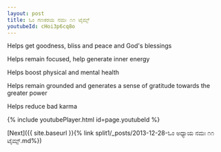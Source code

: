 ```yaml
---
layout: post
title: ಓಂ ಗಣಕರಯ ನಮಃ ೧೧ ಟೈಮ್ಸ್
youtubeId: cHoi3p6cq8o
---
```

 
 
Helps get goodness, bliss and peace and God's blessings
 
Helps remain focused, help generate inner energy 
 
Helps boost physical and mental health 
 
Helps remain grounded and generates a sense of gratitude towards the greater power 
 
Helps reduce bad karma
 
 
 
 


{% include youtubePlayer.html id=page.youtubeId %}
 
[Next]({{ site.baseurl }}{% link  split1/_posts/2013-12-28-ಓಂ ಅಧ್ಯಾಯ ನಮಃ ೧೧ ಟೈಮ್ಸ್.md%})
 

